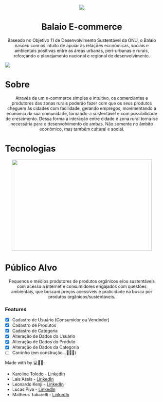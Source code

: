 <p align="center">
  <img src="https://i.imgur.com/ZK3a34R.png?1"
</p>

<h1 align="center"> Balaio E-commerce </h1>

<p align="center"> Baseado no Objetivo 11 de Desenvolvimento Sustentável da ONU, o Balaio nasceu com os intuito de apoiar as relações econômicas, sociais e ambientais positivas entre as áreas urbanas, peri-urbanas e rurais, reforçando o planejamento nacional e regional de desenvolvimento. </p>

<img src="https://i.imgur.com/bEWXNyE.png">

# Sobre  
  
<p align="center"> Através de um e-commerce simples e intuitivo, os comerciantes e produtores das zonas rurais poderão fazer com que os seus produtos cheguem às cidades com facilidade, gerando empregos, movimentando a economia da sua comunidade, tornando-a sustentável e com possibilidade de crescimento. Dessa forma a interação entre cidade e zona rural torna-se necessária para o desenvolvimento de ambas. Não somente no âmbito econômico, mas também cultural e social. </p>

# Tecnologias

<p align="center">
  <img width="460" height="300" src="https://i.imgur.com/0SdJp2w.jpg"
</p>
  
# Público Alvo

<p align="center"> Pequenos e médios produtores de produtos orgânicos e/ou sustentáveis com acesso a internet e consumidores engajados com questões ambientais, que buscam preços acessíveis e praticidade na busca por produtos orgânicos/sustentáveis. </p>

### Features

- [x] Cadastro de Usuário (Consumidor ou Vendedor)
- [x] Cadastro de Produtos
- [x] Cadastro de Categoria
- [x] Alteração de Dados do Usuário
- [x] Alteração de Dados do Produto
- [x] Alteração de Dados da Categoria
- [ ] Carrinho (em construção...👩🏽‍💻)

Made with by 💻👨‍💻:

- Karoline Toledo - [LinkedIn](https://www.linkedin.com/in/karoline-toledo-1a76a2153/)
- Laís Assís - [LinkedIn](https://www.linkedin.com/in/la%C3%ADs-assis/)
- Leonardo Kenji - [LinkedIn](https://www.linkedin.com/in/leonardo-kenji-sato-0a495a1b7/)
- Lucas Piva - [LinkedIn](https://www.linkedin.com/in/luccaspiva/)
- Matheus Tabarelli - [LinkedIn](https://www.linkedin.com/in/matheus-tabarelli/)
